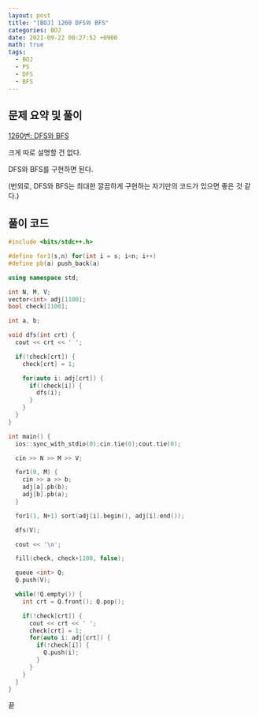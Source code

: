 ```yaml
---
layout: post
title: "[BOJ] 1260 DFS와 BFS"
categories: BOJ
date: 2021-09-22 00:27:52 +0900
math: true
tags:
  - BOJ
  - PS
  - DFS
  - BFS
---
```


## 문제 요약 및 풀이

[1260번: DFS와 BFS](https://www.acmicpc.net/problem/1260)

크게 따로 설명할 건 없다.

DFS와 BFS를 구현하면 된다.

(번외로, DFS와 BFS는 최대한 깔끔하게 구현하는 자기만의 코드가 있으면 좋은 것 같다.)

## 풀이 코드

```cpp
#include <bits/stdc++.h>

#define for1(s,n) for(int i = s; i<n; i++)
#define pb(a) push_back(a)

using namespace std;

int N, M, V;
vector<int> adj[1100];
bool check[1100];

int a, b;

void dfs(int crt) {
  cout << crt << ' ';

  if(!check[crt]) {
    check[crt] = 1;

    for(auto i: adj[crt]) {
      if(!check[i]) {
        dfs(i);
      }
    }
  }
}

int main() {
  ios::sync_with_stdio(0);cin.tie(0);cout.tie(0);

  cin >> N >> M >> V;

  for1(0, M) {
    cin >> a >> b;
    adj[a].pb(b);
    adj[b].pb(a);    
  }

  for1(1, N+1) sort(adj[i].begin(), adj[i].end());

  dfs(V);

  cout << '\n';

  fill(check, check+1100, false);

  queue <int> Q;
  Q.push(V);

  while(!Q.empty()) {
    int crt = Q.front(); Q.pop();

    if(!check[crt]) {
      cout << crt << ' ';
      check[crt] = 1;
      for(auto i: adj[crt]) {
        if(!check[i]) {
          Q.push(i);
        }
      }
    }
  }
}
```

끝
